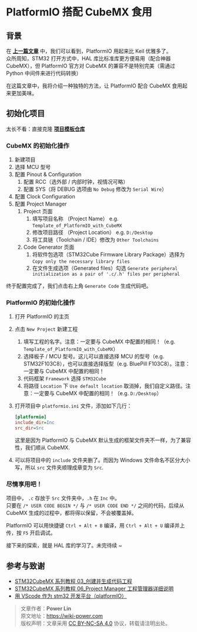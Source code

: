 # PlatformIO 搭配 CubeMX 食用

## 背景

在 [**上一篇文章**](https://wiki-power.com/post/%E5%B5%8C%E5%85%A5%E5%BC%8F%E5%BC%80%E5%8F%91/PlatformIO%E2%80%94%E4%B8%80%E7%AB%99%E5%BC%8F%E5%B5%8C%E5%85%A5%E5%BC%8F%E5%BC%80%E5%8F%91%E5%B7%A5%E5%85%B7.html) 中，我们可以看到，PlatformIO 用起来比 Keil 优雅多了。  
众所周知，STM32 打开方式中，HAL 库比标准库更方便易用（配合神器 CubeMX），但 PlatformIO 官方对 CubeMX 的兼容不是特别完美（需通过 Python 中间件来进行代码转换）

在这篇文章中，我将介绍一种独特的方法，让 PlatformIO 配合 CubeMX 食用起来更加美味。

## 初始化项目

太长不看：直接克隆 [**项目模板仓库**](https://github.com/linyuxuanlin/Template_of_PlatformIO_with_CubeMX)

### CubeMX 的初始化操作

1. 新建项目
2. 选择 MCU 型号
3. 配置 Pinout & Configuration
   1. 配置 RCC（选外部 / 内部时钟，视情况可略）
   2. 配置 SYS（将 DEBUG 选项由 `No Debug` 修改为 `Serial Wire`）
4. 配置 Clock Configuration
5. 配置 Project Manager
   1. Project 页面
      1. 填写项目名称 （Project Name） e.g. `Template_of_PlatformIO_with_CubeMX`
      2. 修改项目路径 （Project Location） e.g. `D:/Desktop`
      3. 将工具链（Toolchain / IDE）修改为 `Other Toolchains`
   2. Code Generator 页面
      1. 将软件包选项（STM32Cube Firmware Library Package）选择为 `Copy only the necessary library files`
      2. 在文件生成选项（Generated files）勾选 `Generate peripheral initialization as a pair of '.c/.h' files per peripheral`

终于配置完成了，我们点击右上角 `Generate Code` 生成代码吧。

### PlatformIO 的初始化操作

1. 打开 PlatformIO 的主页
2. 点击 `New Project` 新建工程
   1. 填写工程的名字。注意：一定要与 CubeMX 中配置的相同！（e.g. `Template_of_PlatformIO_with_CubeMX`）
   2. 选择板子 / MCU 型号。这儿可以直接选择 MCU 的型号（e.g. STM32F103C8），也可以直接选择版型（e.g. BluePill F103C8）。注意：一定要与 CubeMX 中配置的相同！
   3. 代码框架 `Framework` 选择 `STM32Cube`
   4. 将路径 `Location` 下 `Use default location` 取消掉，我们自定义路径。注意：一定要与 CubeMX 中配置的相同！（e.g. `D:/Desktop`）
3. 打开项目中 `platformio.ini` 文件，添加如下几行：

   ```ini
   [platformio]
   include_dir=Inc
   src_dir=Src
   ```

   这里是因为 PlatformIO 与 CubeMX 默认生成的框架文件夹不一样，为了兼容性，我们顺从 CubeMX.

4. 可以将项目中的 `include` 文件夹删了。而因为 Windows 文件命名不区分大小写，所以 `src` 文件夹顺理成章变为 `Src`.

### 尽情享用吧！

项目中， `.c` 存放于 `Src` 文件夹中，`.h` 在 `Inc` 中。  
只要在 `/* USER CODE BEGIN */` 与 `/* USER CODE END */` 之间的代码，后续从 CubeMX 生成的过程中，都将得以保留，不会被覆盖掉。

PlatformIO 可以用快捷键 `Ctrl + Alt + B` 编译，用 `Ctrl + Alt + U` 编译并上传，按 `F5` 开启调试。

接下来的探索，就是 HAL 库的学习了。未完待续 ~

## 参考与致谢

- [STM32CubeMX 系列教程 03\_创建并生成代码工程](https://www.strongerhuang.com/STM32Cube/STM32CubeMX/STM32CubeMX%E7%B3%BB%E5%88%97%E6%95%99%E7%A8%8B03_%E5%88%9B%E5%BB%BA%E5%B9%B6%E7%94%9F%E6%88%90%E4%BB%A3%E7%A0%81%E5%B7%A5%E7%A8%8B.html)
- [STM32CubeMX 系列教程 06_Project Manager 工程管理器详细说明](https://www.strongerhuang.com/STM32Cube/STM32CubeMX/STM32CubeMX%E7%B3%BB%E5%88%97%E6%95%99%E7%A8%8B06_Project%20Manager%E5%B7%A5%E7%A8%8B%E7%AE%A1%E7%90%86%E5%99%A8%E8%AF%A6%E7%BB%86%E8%AF%B4%E6%98%8E.html)
- [用 VScode 作为 stm32 开发平台（platformIO）](https://www.jianshu.com/p/49cfa03d6164)

> 文章作者：**Power Lin**  
> 原文地址：<https://wiki-power.com>  
> 版权声明：文章采用 [CC BY-NC-SA 4.0](https://creativecommons.org/licenses/by/4.0/deed.zh) 协议，转载请注明出处。
